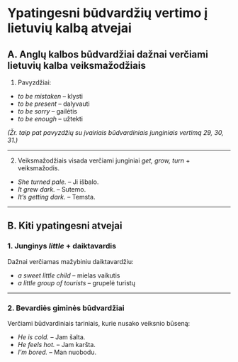 # Ypatingesni būdvardžių vertimo į lietuvių kalbą atvejai

## A. Anglų kalbos būdvardžiai dažnai verčiami lietuvių kalba veiksmažodžiais

1. Pavyzdžiai:
- *to be mistaken* – klysti  
- *to be present* – dalyvauti  
- *to be sorry* – gailėtis  
- *to be enough* – užtekti  

*(Žr. taip pat pavyzdžių su įvairiais būdvardiniais junginiais vertimą 29, 30, 31.)*

---

2. Veiksmažodžiais visada verčiami junginiai *get, grow, turn* + veiksmažodis.

- *She turned pale.* – Ji išbalo.  
- *It grew dark.* – Sutemo.  
- *It’s getting dark.* – Temsta.  

---

## B. Kiti ypatingesni atvejai

### 1. Junginys *little* + daiktavardis

Dažnai verčiamas mažybiniu daiktavardžiu:

- *a sweet little child* – mielas vaiku­tis  
- *a little group of tourists* – grupelė turistų  

---

### 2. Bevardiės giminės būdvardžiai

Verčiami būdvardiniais tariniais, kurie nusako veiksnio būseną:

- *He is cold.* – Jam šalta.  
- *He feels hot.* – Jam karšta.  
- *I’m bored.* – Man nuobodu.  

